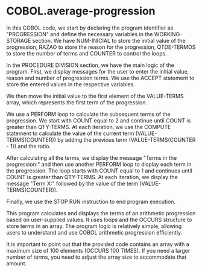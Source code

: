 # COBOL.average-progression



In this COBOL code, we start by declaring the program identifier as "PROGRESSION" and define the necessary variables in the WORKING-STORAGE section. We have NUM-INICIAL to store the initial value of the progression, RAZAO to store the reason for the progression, QTDE-TERMOS to store the number of terms and COUNTER to control the loops.

In the PROCEDURE DIVISION section, we have the main logic of the program. First, we display messages for the user to enter the initial value, reason and number of progression terms. We use the ACCEPT statement to store the entered values ​​in the respective variables.

We then move the initial value to the first element of the VALUE-TERMS array, which represents the first term of the progression.

We use a PERFORM loop to calculate the subsequent terms of the progression. We start with COUNT equal to 2 and continue until COUNT is greater than QTY-TERMS. At each iteration, we use the COMPUTE statement to calculate the value of the current term (VALUE-TERMS(COUNTER)) by adding the previous term (VALUE-TERMS(COUNTER - 1)) and the ratio.

After calculating all the terms, we display the message "Terms in the progression:" and then use another PERFORM loop to display each term in the progression. The loop starts with COUNT equal to 1 and continues until COUNT is greater than QTY-TERMS. At each iteration, we display the message "Term X:" followed by the value of the term (VALUE-TERMS(COUNTER)).

Finally, we use the STOP RUN instruction to end program execution.

This program calculates and displays the terms of an arithmetic progression based on user-supplied values. It uses loops and the OCCURS structure to store terms in an array. The program logic is relatively simple, allowing users to understand and use COBOL arithmetic progression efficiently.

It is important to point out that the provided code contains an array with a maximum size of 100 elements (OCCURS 100 TIMES). If you need a larger number of terms, you need to adjust the array size to accommodate that amount.
